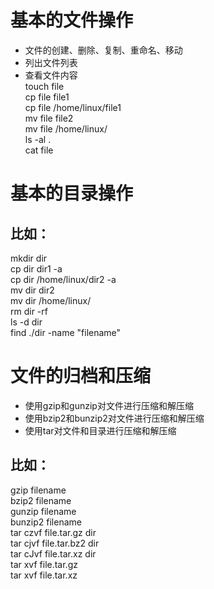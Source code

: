 # 基本的文件操作  
- 文件的创建、删除、复制、重命名、移动  
- 列出文件列表  
- 查看文件内容  
touch  file  
cp file file1  
cp file  /home/linux/file1  
mv file   file2  
mv file  /home/linux/  
ls -al  .  
cat  file  
# 基本的目录操作  
## 比如：  
mkdir dir  
cp dir   dir1  -a  
cp dir   /home/linux/dir2  -a  
mv dir  dir2  
mv dir  /home/linux/  
rm  dir  -rf  
ls -d  dir  
find  ./dir  -name  "filename"  
# 文件的归档和压缩  
- 使用gzip和gunzip对文件进行压缩和解压缩  
- 使用bzip2和bunzip2对文件进行压缩和解压缩  
- 使用tar对文件和目录进行压缩和解压缩  
## 比如：  
gzip  filename  
bzip2  filename  
gunzip filename  
bunzip2  filename  
tar czvf  file.tar.gz dir  
tar cjvf  file.tar.bz2 dir  
tar cJvf  file.tar.xz  dir  
tar xvf  file.tar.gz  
tar xvf  file.tar.xz  
